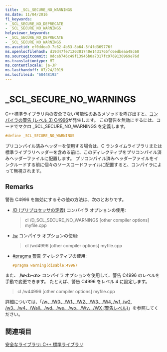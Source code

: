 ```yaml
---
title: _SCL_SECURE_NO_WARNINGS
ms.date: 11/04/2016
f1_keywords:
- _SCL_SECURE_NO_DEPRECATE
- _SCL_SECURE_NO_WARNINGS
helpviewer_keywords:
- _SCL_SECURE_NO_DEPRECATE
- _SCL_SECURE_NO_WARNINGS
ms.assetid: ef0ddea9-7c62-4b53-8b64-5f4fd369776f
ms.openlocfilehash: d19d47fe7120301740e1431765fc6edbeaa48c60
ms.sourcegitcommit: 0dcab746c49f13946b0a7317fc9769130969e76d
ms.translationtype: MT
ms.contentlocale: ja-JP
ms.lasthandoff: 07/24/2019
ms.locfileid: "68448193"
---
```

# <a name="sclsecurenowarnings"></a>_SCL_SECURE_NO_WARNINGS

C++標準ライブラリ内の安全でない可能性のあるメソッドを呼び出すと、[コンパイラの警告 (レベル 3) C4996](../error-messages/compiler-warnings/compiler-warning-level-3-c4996.md)が発生します。 この警告を無効にするには、コードでマクロ _SCL_SECURE_NO_WARNINGS を定義します。

```cpp
#define _SCL_SECURE_NO_WARNINGS
```

プリコンパイル済みヘッダーを使用する場合は、C ランタイムライブラリまたは標準ライブラリヘッダーを含める前に、このディレクティブをプリコンパイル済みヘッダーファイルに配置します。 プリコンパイル済みヘッダーファイルをインクルードする前に個々のソースコードファイルに配置すると、コンパイラによって無視されます。

## <a name="remarks"></a>Remarks

警告 C4996 を無効にするその他の方法は、次のとおりです。

- [/D (プリプロセッサの定義)](../build/reference/d-preprocessor-definitions.md) コンパイラ オプションの使用:

   > cl /D_SCL_SECURE_NO_WARNINGS [other compiler options] myfile.cpp

- [/w](../build/reference/compiler-option-warning-level.md) コンパイラ オプションの使用:

   > cl /wd4996 [other compiler options] myfile.cpp

- [#pragma 警告](../preprocessor/warning.md) ディレクティブの使用:

   ```cpp
   #pragma warning(disable:4996)
   ```

また、 **/w\<l>\<n>** コンパイラ オプションを使用して、警告 C4996 のレベルを手動で変更できます。 たとえば、警告 C4996 をレベル 4 に設定します。

> cl /w44996 [other compiler options] myfile.cpp

詳細については、「[/w、/W0、/W1、/W2、/W3、/W4, /w1, /w2, /w3、/w4、/Wall、/wd、/we、/wo、/Wv、/WX (警告レベル)](../build/reference/compiler-option-warning-level.md)」を参照してください。

## <a name="see-also"></a>関連項目

[安全なライブラリ: C++ 標準ライブラリ](../standard-library/safe-libraries-cpp-standard-library.md)
